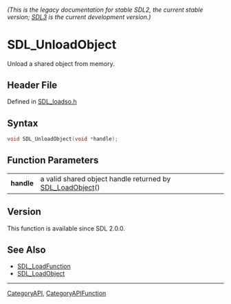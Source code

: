 ###### (This is the legacy documentation for stable SDL2, the current stable version; [SDL3](https://wiki.libsdl.org/SDL3/) is the current development version.)
# SDL_UnloadObject

Unload a shared object from memory.

## Header File

Defined in [SDL_loadso.h](https://github.com/libsdl-org/SDL/blob/SDL2/include/SDL_loadso.h)

## Syntax

```c
void SDL_UnloadObject(void *handle);

```

## Function Parameters

|                |                                                                             |
| -------------- | --------------------------------------------------------------------------- |
| **handle**     | a valid shared object handle returned by [SDL_LoadObject](SDL_LoadObject)() |

## Version

This function is available since SDL 2.0.0.

## See Also

- [SDL_LoadFunction](SDL_LoadFunction)
- [SDL_LoadObject](SDL_LoadObject)

----
[CategoryAPI](CategoryAPI), [CategoryAPIFunction](CategoryAPIFunction)

